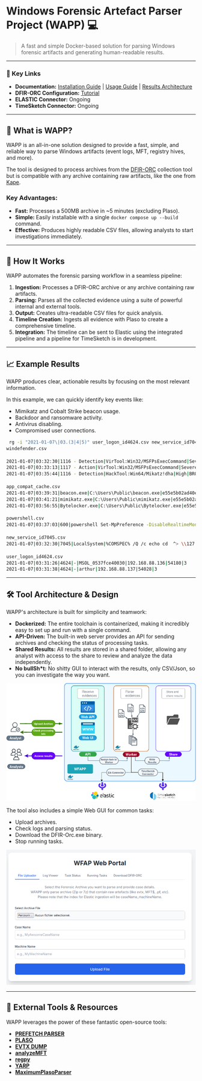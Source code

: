 # Windows Forensic Artefact Parser Project (WAPP) 💻

> A fast and simple Docker-based solution for parsing Windows forensic artifacts and generating human-readable results.

---

### 📌  Key Links

* **Documentation:** [Installation Guide](https://github.com/youhgo/WFAPP/blob/master/ressources/documentation/how_to_install.md) | [Usage Guide](https://github.com/youhgo/WFAPP/blob/master/ressources/documentation/how_to_use.md) | [Results Architecture](https://github.com/youhgo/WFAPP/blob/master/ressources/documentation/Explaining_the_results.md)
* **DFIR-ORC Configuration:** [Tutorial](https://github.com/youhgo/WFAPP/blob/master/ressources/documentation/configure_orc.md)
* **ELASTIC Connector:** Ongoing
* **TimeSketch Connector:** Ongoing
---

## 🧐 What is WAPP?

WAPP is an all-in-one solution designed to provide a fast, simple, and reliable way to parse Windows artifacts (event logs, MFT, registry hives, and more).

The tool is designed to process archives from the [DFIR-ORC](https://github.com/dfir-orc) collection tool but is compatible with any archive containing raw artifacts, like the one from [Kape](https://www.kroll.com/en/services/cyber/incident-response-recovery/kroll-artifact-parser-and-extractor-kape).

### Key Advantages:

* **Fast:** Processes a 500MB archive in \~5 minutes (excluding Plaso).
* **Simple:** Easily installable with a single `docker compose up --build` command.
* **Effective:** Produces highly readable CSV files, allowing analysts to start investigations immediately.

---

## 🚀 How It Works

WAPP automates the forensic parsing workflow in a seamless pipeline:

1. **Ingestion:** Processes a DFIR-ORC archive or any archive containing raw artifacts.
2. **Parsing:** Parses all the collected evidence using a suite of powerful internal and external tools.
3. **Output:** Creates ultra-readable CSV files for quick analysis.
4. **Timeline Creation:** Ingests all evidence with Plaso to create a comprehensive timeline.
5. **Integration:** The timeline can be sent to Elastic using the integrated pipeline and a pipeline for TimeSketch is in development.

---

## 📈 Example Results

WAPP produces clear, actionable results by focusing on the most relevant information.

In this example, we can quickly identify key events like:
* Mimikatz and Cobalt Strike beacon usage.
* Backdoor and ransomware activity.
* Antivirus disabling.
* Compromised user connections.

```bash
 rg -i "2021-01-07\|03.(3|4|5)" user_logon_id4624.csv new_service_id7045.csv amcache.csv app_compat_cache.csv powershell.csv windefender.csv 
windefender.csv

2021-01-07|03:32:30|1116 - Detection|VirTool:Win32/MSFPsExecCommand|Severe|NT AUTHORITY\SYSTEM|Unknown|CmdLine:_C:\Windows\System32\cmd.exe /Q /c echo cd ^> \\127.0.0.1\C$\__output 2^>^&1 > C:\Windows\TEMP\execute.bat & C:\Windows\system32\cmd.exe /Q /c C:\Windows\TEMP\execute.bat & del C:\Windows\TEMP\execute.bat|Not Applicable
2021-01-07|03:33:13|1117 - Action|VirTool:Win32/MSFPsExecCommand|Severe|NT AUTHORITY\SYSTEM|Unknown|Remove
2021-01-07|03:35:44|1116 - Detection|HackTool:Win64/Mikatz!dha|High|BROCELIANDE\arthur|C:\Users\Public\beacon.exe|file:_C:\Users\Public\mimikatz.exe|Not Applicable

app_compat_cache.csv
2021-01-07|03:39:31|beacon.exe|C:\Users\Public\beacon.exe|e55e5b02ad40e9846a3cd83b00eec225fb98781c6f58a19697bf66a586f77672
2021-01-07|03:41:21|mimikatz.exe|C:\Users\Public\mimikatz.exe|e55e5b02ad40e9846a3cd83b00eec225fb98781c6f58a19697bf66a586f77672
2021-01-07|03:56:55|Bytelocker.exe|C:\Users\Public\Bytelocker.exe|e55e5b02ad40e9846a3cd83b00eec225fb98781c6f58a19697bf66a586f77672

powershell.csv
2021-01-07|03:37:03|600|powershell Set-MpPreference -DisableRealtimeMonitoring $true; Get-MpComputerStatus

new_service_id7045.csv
2021-01-07|03:32:30|7045|LocalSystem|%COMSPEC% /Q /c echo cd  ^> \\127.0.0.1\C$\__output 2^>^&1 > %TEMP%\execute.bat & %COMSPEC% /Q /c %TEMP%\execute.bat & del %TEMP%\execute.bat|BTOBTO

user_logon_id4624.csv
2021-01-07|03:31:26|4624|-|MSOL_0537fce40030|192.168.88.136|54180|3
2021-01-07|03:31:38|4624|-|arthur|192.168.88.137|54028|3
```

---

## 🛠️ Tool Architecture & Design

WAPP's architecture is built for simplicity and teamwork:

* **Dockerized:** The entire toolchain is containerized, making it incredibly easy to set up and run with a single command.
* **API-Driven:** The built-in web server provides an API for sending archives and checking the status of processing tasks.
* **Shared Results:** All results are stored in a shared folder, allowing any analyst with access to the share to review and analyze the data independently.
* **No bullSh*t:** No shitty GUI to interact with the results, only CSV/Json, so you can investigate the way you want.

<img src="./ressources/images/wfapp.png" width="800" alt="WAPP System Architecture">


The tool also includes a simple Web GUI for common tasks:
* Upload archives.
* Check logs and parsing status.
* Download the DFIR-Orc.exe binary.
* Stop running tasks.

<img src="./ressources/images/Gui_main.png" width="800" alt="WAPP System Architecture">

---

## 🔗 External Tools & Resources

WAPP leverages the power of these fantastic open-source tools:

* [**PREFETCH PARSER**](http://www.505forensics.com)
* [**PLASO**](https://github.com/log2timeline/plaso)
* [**EVTX DUMP**](https://github.com/0xrawsec/golang-evtx)
* [**analyzeMFT**](https://github.com/rowingdude/analyzeMFT)
* [**regpy**](https://pypi.org/project/regipy/)
* [**YARP**](https://github.com/msuhanov/yarp)
* [**MaximumPlasoParser**](https://github.com/Xbloro/maximumPlasoTimelineParser)

